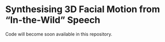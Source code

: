 # Synthesising 3D Facial Motion from “In-the-Wild” Speech
Code will become soon available in this repository.
